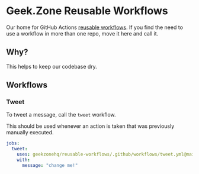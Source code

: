 # Geek.Zone Reusable Workflows
Our home for GitHub Actions [reusable workflows](https://docs.github.com/en/actions/using-workflows/reusing-workflows).
If you find the need to use a workflow in more than one repo, move it here and call it.

## Why?
This helps to keep our codebase dry.

## Workflows
### Tweet
To tweet a message, call the `tweet` workflow.

This should be used whenever an action is taken that was previously manually executed.

```yml
jobs:
  tweet:
    uses: geekzonehq/reusable-workflows/.github/workflows/tweet.yml@main
    with:
      message: "change me!"

```